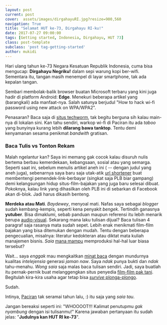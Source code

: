 ```yaml
---
layout: post
current: post
cover:  assets/images/dirgahayuRI.jpg?resize=900,560
navigation: True
title: "Selamat HUT ke-73, Dirgahayu RI-ku!"
date: 2017-07-27 09:00:00
tags: [Getting started, Indonesia, Dirgahayu, HUT 73]
class: post-template
subclass: 'post tag-getting-started'
author: mukidi
---
```

Hari ulang tahun ke-73 Negara Kesatuan Republik Indonesia, cuma bisa mengucap: **Dirgahayu Negriku!** dalam sepi warung kopi ber-wifi. Sementara itu, tangan masih menempel di layar smartphone, tak ada kepalan tangan.

Sembari membolak-balik browser buatan Microsoft terbaru yang kini juga hadir di platform Android: **Edge**. Menekuri beberapa artikel yang (barangkali) ada manfaat-nya. Salah satunya berjudul "How to hack wi-fi password using new attack on WPA/WPA2". 

Penasaran? Baca saja di [situs techworm](https://www.techworm.net/2018/08/wifi-password-hacking-hack-wifi-password.html), tak begitu berguna sih kalau main-nya di lokalan sini. Kan tahu sendiri, warkop wi-fi di Paciran itu ada _taboo_ yang bunyinya kurang lebih **dilarang bawa tanktop**. Tentu demi kenyamanan sesama penikmat _bandwith_ gratisan.

### Baca Tulis vs Tonton Rekam

Malah ngelantur kan? Saya ini memang gak cocok kalau disuruh nulis bertema berbau kemerdekaan, kebangsaan, sosial atau yang semarga. Seperti saat ini, sebelum menulis artikel aneh ini ( -- dengan judul yang aneh juga), sebenarnya saya baru saja utak-atik [url shortener](https://safelink.knoacc.org) buat membentengi pemendek-link-berbayar (singkat saja PLB biar gampang) demi kelangsungan hidup situs-film-bajakan yang juga baru selesai dibuat. Pokoknya, kalau link yang dihasilkan oleh PLB ini di sebarkan di Facebook akan di-blok. Jadi harus dikasih benteng. 

**Merdeka atau Mati**. _Baydewey_, menyoal mati. Nafas saya sebagai _blogger_ sudah kembang-kempis, seperti kena penyakit _bengek_. Tertindih ganasnya **yutuber**. Bisa dimaklumi, sebab panduan maupun referensi itu lebih menarik berupa [audio-visual](/tags/audiovisual). Sekarang mana laku tulisan dijual? Baca tulisan 4 paragraf saja rasanya mata sudah sepet. Lebih enak menikmati film-film bajakan yang bisa ditemukan dengan mudah. Tentu dengan beberapa pengecualian, misalnya: literatur kedokteran atau diktat mata kuliah manajemen bisnis. _Saia_ [mana mampu](https://www.paciran.com/2018/08/20/jangan-ngeblog-kamu-gak-akan-kuat.html) memproduksi hal-hal luar biasa tersebut?

Wait... saya _enggak_ mau mengkaitkan [minat baca](https://nasional.kompas.com/read/2018/03/26/14432641/per-hari-rata-rata-orang-indonesia-hanya-baca-buku-kurang-dari-sejam) dengan mundurnya kualitas _intelejensia_ generasi _jaman naw_. Saya _ndak_ punya bukti dan _ndak_ tahu-menahu. _Wong saia_ saja malas baca tulisan sendiri. Jadi, saya buatlah itu pernak-pernik buat melanggengkan situs penyedia [film-film pak tani](https://streamer.knoacc.org). Begitulah kira-kira usaha agar tetap bisa [_survive_ plonga-plongo](/tags/plonga-plongo).


Sudah.

Intinya, [Paciran](https://www.paciran.com) tak seramai tahun lalu, :) itu saja yang _saia tau_. 

Jangan bereaksi seperti ini: "WHOOOOT!!! Kalimat penutupmu _gak nyambung_ dengan isi tulisanmu!" Karena jawaban pertanyaan itu sudah jelas: "**Judulnya kan HUT RI ke-73**".
